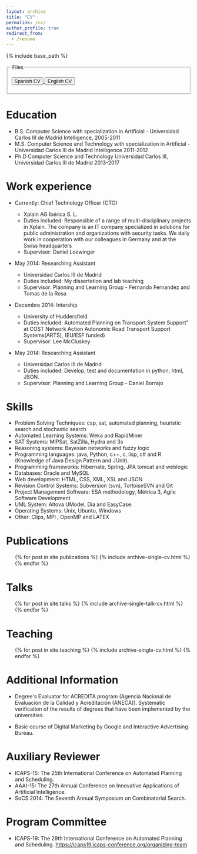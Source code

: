 ```yaml
---
layout: archive
title: "CV"
permalink: /cv/
author_profile: true
redirect_from:
  - /resume
---
```


{% include base_path %}


<fieldset>
    <legend>Files</legend>
    <form>
      <p><a href="https://icenamor.github.io/files/Isabel_Cenamor_CV_Español.pdf"><input type="button" class="btn" value="Spanish CV" /> </a> 
       <a href="https://icenamor.github.io/files/Isabel_Cenamor_CV_English.pdf"><input type="button" class="btn" value="English CV" /> </a>
      </p>
    </form>
</fieldset>



Education
======
* B.S. Computer Science with specialization in Artificial - Universidad Carlos III de Madrid 
Intelligence, 2005-2011
* M.S. Computer Science and Technology with specialization in Artificial - Universidad Carlos III de Madrid 
Intelligence 2011-2012
* Ph.D Computer Science and Technology Universidad Carlos III,  Universidad Carlos III de Madrid  2013-2017

Work experience
======
* Currently: Chief Technology Officer (CTO)
  * Xplain AG Ibérica S. L.
  * Duties included: Responsible of a range of multi-disciplinary projects in Xplain. The company is an IT company specialized in solutions for public administration and organizations with security tasks. We daily work in cooperation with our colleagues in Germany and at the Swiss headquarters
  * Supervisor: Daniel Loewinger

* May 2014: Researching Assistant
  * Universidad Carlos III de Madrid
  * Duties included: My dissertation and lab teaching
  * Supervisor: Planning and Learning Group -  Fernando Fernandez and Tomas de la Rosa
  
* Decembre 2014: Intership
  * University of Huddersfield
  * Duties included: Automated Planning on Transport System Support” at COST Network Action Autonomic Road Transport Support Systems(ARTS), (EU/ESF funded)
  * Supervisor: Lee McCluskey
  
* May 2014: Researching Assistant
  * Universidad Carlos III de Madrid
  * Duties included: Develop, test and documentation in python, html, JSON.
  * Supervisor: Planning and Learning Group - Daniel Borrajo
  
Skills
======
* Problem Solving Techniques: csp, sat, automated planning, heuristic search and stochastic search
* Automated Learning Systems: Weka and RapidMiner
* SAT Systems: MIPSat, SatZilla, Hydra and 3s
* Reasoning systems: Bayesian networks and fuzzy logic
* Programming languages: java, Python, c++, c, lisp, c# and R (Knowledge of Java Design Pattern and JUnit).
* Programming frameworks: Hibernate, Spring, JPA tomcat and weblogic
* Databases: Oracle and MySQL
* Web development: HTML, CSS, XML, XSL and JSON
* Revision Control Systems: Subversion (svn), TortoiseSVN and Git
* Project Management Software: ESA methodology, Métrica 3, Agile Software Development
* UML System: Altova UModel, Dia and EasyCase.
* Operating Systems: Unix, Ubuntu, Windows
* Other: Clips, MPI , OpenMP and LATEX

Publications
======
  <ul>{% for post in site.publications %}
    {% include archive-single-cv.html %}
  {% endfor %}</ul>
  
Talks
======
  <ul>{% for post in site.talks %}
    {% include archive-single-talk-cv.html %}
  {% endfor %}</ul>
  
Teaching
======
  <ul>{% for post in site.teaching %}
    {% include archive-single-cv.html %}
  {% endfor %}</ul>
  
Additional Information
======
* Degree's Evaluator for ACREDITA  program (Agencia Nacional de Evaluación de la Calidad y Acreditación (ANECA)). 
Systematic verification of the results of degrees that have been implemented by the universities. 

* Basic course of Digital Marketing  by  Google  and Interactive Advertising Bureau. 

Auxiliary Reviewer
======
* ICAPS-15: The 25th International Conference on Automated Planning and Scheduling. 
* AAAI-15: The 27th Annual Conference on Innovative Applications of Artificial Intelligence.
* SoCS 2014: The Seventh Annual Symposium on Combinatorial Search.

Program Committee
======
* ICAPS-19: The 29th International Conference on Automated Planning and Scheduling.  https://icaps19.icaps-conference.org/organizing-team
